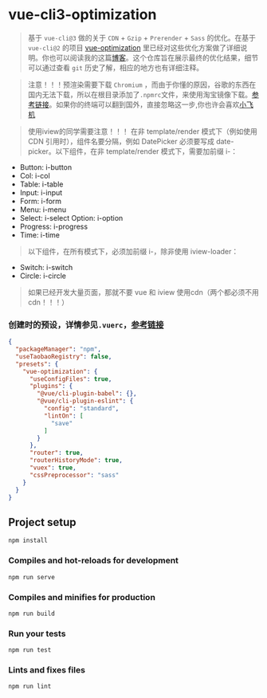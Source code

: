# vue-cli3-optimization

> 基于 `vue-cli@3` 做的关于 `CDN` + `Gzip` + `Prerender` + `Sass` 的优化。在基于 `vue-cli@2` 的项目 [vue-optimization](https://github.com/HaoChuan9421/vue-optimization) 里已经对这些优化方案做了详细说明。你也可以阅读我的这篇[博客](https://juejin.im/post/5b97b84ee51d450e6c7492f6)。这个仓库旨在展示最终的优化结果，细节可以通过查看 `git` 历史了解，相应的地方也有详细注释。

> 注意！！！预渲染需要下载 `Chromium` ，而由于你懂的原因，谷歌的东西在国内无法下载，所以在根目录添加了`.npmrc`文件，来使用淘宝镜像下载。[参考链接](https://github.com/cnpm/cnpmjs.org/issues/1246)。如果你的终端可以翻到国外，直接忽略这一步,你也许会喜欢[小飞机](https://juejin.im/post/5b6852b1f265da0fb0189174)

> 使用iview的同学需要注意！！！ 
> 在非 template/render 模式下（例如使用 CDN 引用时），组件名要分隔，例如 DatePicker 必须要写成 date-picker。以下组件，在非 template/render 模式下，需要加前缀 i-：

- Button: i-button
- Col: i-col
- Table: i-table
- Input: i-input
- Form: i-form
- Menu: i-menu
- Select: i-select
Option: i-option
- Progress: i-progress
- Time: i-time

> 以下组件，在所有模式下，必须加前缀 i-，除非使用 iview-loader：

- Switch: i-switch
- Circle: i-circle

> 如果已经开发大量页面，那就不要 vue 和 iview 使用cdn（两个都必须不用cdn！！！）

### 创建时的预设，详情参见`.vuerc`，[参考链接](https://cli.vuejs.org/zh/guide/creating-a-project.html#vue-create)

```json
{
  "packageManager": "npm",
  "useTaobaoRegistry": false,
  "presets": {
    "vue-optimization": {
      "useConfigFiles": true,
      "plugins": {
        "@vue/cli-plugin-babel": {},
        "@vue/cli-plugin-eslint": {
          "config": "standard",
          "lintOn": [
            "save"
          ]
        }
      },
      "router": true,
      "routerHistoryMode": true,
      "vuex": true,
      "cssPreprocessor": "sass"
    }
  }
}
```

## Project setup
```
npm install
```

### Compiles and hot-reloads for development
```
npm run serve
```

### Compiles and minifies for production
```
npm run build
```

### Run your tests
```
npm run test
```

### Lints and fixes files
```
npm run lint
```
